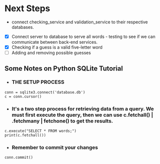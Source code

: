 # Next Steps

- connect checking_service and validation_service to their respective databases.
- [x] Connect server to database to serve all words - testing to see if we can communicate between back-end services.
- [x] Checking if a guess is a valid five-letter word
- [ ] Adding and removing possible guesses

## Some Notes on Python SQLite Tutorial

- ### THE SETUP PROCESS
```
conn = sqlite3.connect('database.db')
c = conn.cursor()
```

- ### It's a two step process for retrieving data from a query. We must first execute the query, then we can use c.fetchall() | .fetchmany | fetchone() to get the results.
```
c.execute("SELECT * FROM words;")
print(c.fetchall())
```

- ### Remember to commit your changes
`conn.commit()`    